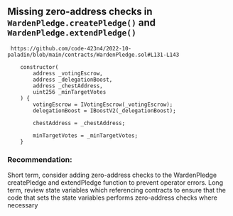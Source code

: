 ## Missing zero-address checks in ` WardenPledge.createPledge() `  and ` WardenPledge.extendPledge() `





` https://github.com/code-423n4/2022-10-paladin/blob/main/contracts/WardenPledge.sol#L131-L143` 

```
    constructor(
        address _votingEscrow,
        address _delegationBoost,
        address _chestAddress,
        uint256 _minTargetVotes
    ) {
        votingEscrow = IVotingEscrow(_votingEscrow);
        delegationBoost = IBoostV2(_delegationBoost);

        chestAddress = _chestAddress;

        minTargetVotes = _minTargetVotes;
    }

```



### Recommendation:
 Short term, consider adding zero-address checks to the WardenPledge createPledge and extendPledge  function to prevent operator errors. Long term, review state variables which referencing contracts to ensure that the code that sets the state variables performs zero-address checks where necessary